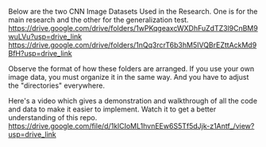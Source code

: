 

Below are the two CNN Image Datasets Used in the Research. One is for the main research and the other for the generalization test.
https://drive.google.com/drive/folders/1wPKqgeaxcWXDhFuZdTZ3l9CnBM9wuLVu?usp=drive_link
https://drive.google.com/drive/folders/1nQq3rcrT6b3hM5IVQBrEZttAckMd9BfH?usp=drive_link

Observe the format of how these folders are arranged. If you use your own image data, you must organize it in the same way. And you have to adjust the "directories" everywhere.

Here's a video which gives a demonstration and walkthrough of all the code and data to make it easier to implement. Watch it to get a better understanding of this repo.
https://drive.google.com/file/d/1klCIoML1hvnEEw6S5Tf5dJjk-z1Antf_/view?usp=drive_link
